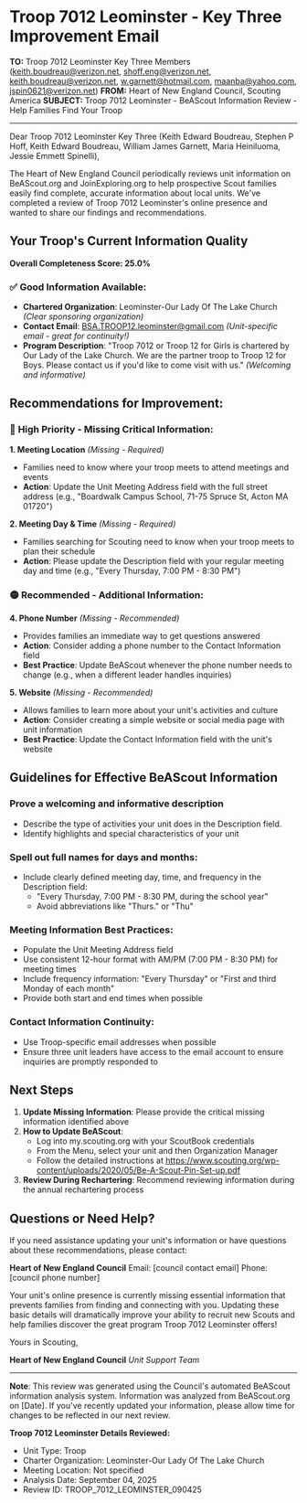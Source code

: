 # Troop 7012 Leominster - Key Three Improvement Email

**TO:** Troop 7012 Leominster Key Three Members (keith.boudreau@verizon.net, shoff.eng@verizon.net, keith.boudreau@verizon.net, w.garnett@hotmail.com, maanba@yahoo.com, jspin0621@verizon.net)
**FROM:** Heart of New England Council, Scouting America
**SUBJECT:** Troop 7012 Leominster - BeAScout Information Review - Help Families Find Your Troop

---

Dear Troop 7012 Leominster Key Three (Keith Edward Boudreau, Stephen P Hoff, Keith Edward Boudreau, William James Garnett, Maria  Heiniluoma, Jessie Emmett Spinelli),

The Heart of New England Council periodically reviews unit information on BeAScout.org and JoinExploring.org to help prospective Scout families easily find complete, accurate information about local units. We've completed a review of Troop 7012 Leominster's online presence and wanted to share our findings and recommendations.

## Your Troop's Current Information Quality

**Overall Completeness Score: 25.0%**

### ✅ **Good Information Available:**
- **Chartered Organization**: Leominster-Our Lady Of The Lake Church *(Clear sponsoring organization)*
- **Contact Email**: BSA.TROOP12.leominster@gmail.com *(Unit-specific email - great for continuity!)*
- **Program Description**: "Troop 7012 or Troop 12 for Girls is chartered by Our Lady of the Lake Church. We are the partner troop to Troop 12 for Boys. Please contact us if you'd like to come visit with us." *(Welcoming and informative)*

## Recommendations for Improvement:

### 🔴 **High Priority - Missing Critical Information:**

**1. Meeting Location** *(Missing - Required)*
- Families need to know where your troop meets to attend meetings and events
- **Action**: Update the Unit Meeting Address field with the full street address (e.g., "Boardwalk Campus School, 71-75 Spruce St, Acton MA 01720")

**2. Meeting Day & Time** *(Missing - Required)*
- Families searching for Scouting need to know when your troop meets to plan their schedule
- **Action**: Please update the Description field with your regular meeting day and time (e.g., "Every Thursday, 7:00 PM - 8:30 PM")

### 🟡 **Recommended - Additional Information:**

**4. Phone Number** *(Missing - Recommended)*
- Provides families an immediate way to get questions answered
- **Action**: Consider adding a phone number to the Contact Information field
- **Best Practice**: Update BeAScout whenever the phone number needs to change (e.g., when a different leader handles inquiries)

**5. Website** *(Missing - Recommended)*
- Allows families to learn more about your unit's activities and culture
- **Action**: Consider creating a simple website or social media page with unit information
- **Best Practice**: Update the Contact Information field with the unit's website

## Guidelines for Effective BeAScout Information

### **Prove a welcoming and informative description**
- Describe the type of activities your unit does in the Description field.
- Identify highlights and special characteristics of your unit

### **Spell out full names for days and months:**
- Include clearly defined meeting day, time, and frequency in the Description field:
  - "Every Thursday, 7:00 PM - 8:30 PM, during the school year"
  - Avoid abbreviations like "Thurs." or "Thu"

### **Meeting Information Best Practices:**
- Populate the Unit Meeting Address field
- Use consistent 12-hour format with AM/PM (7:00 PM - 8:30 PM) for meeting times
- Include frequency information: "Every Thursday" or "First and third Monday of each month"
- Provide both start and end times when possible

### **Contact Information Continuity:**
- Use Troop-specific email addresses when possible
- Ensure three unit leaders have access to the email account to ensure inquiries are promptly responded to

## Next Steps

1. **Update Missing Information**: Please provide the critical missing information identified above
2. **How to Update BeAScout**: 
   - Log into my.scouting.org with your ScoutBook credentials
   - From the Menu, select your unit and then Organization Manager
   - Follow the detailed instructions at
     https://www.scouting.org/wp-content/uploads/2020/05/Be-A-Scout-Pin-Set-up.pdf
3. **Review During Rechartering**: Recommend reviewing information during the annual rechartering process

## Questions or Need Help?

If you need assistance updating your unit's information or have questions about these recommendations, please contact:

**Heart of New England Council**
Email: [council contact email]
Phone: [council phone number]

Your unit's online presence is currently missing essential information that prevents families from finding and connecting with you. Updating these basic details will dramatically improve your ability to recruit new Scouts and help families discover the great program Troop 7012 Leominster offers!

Yours in Scouting,

**Heart of New England Council**
*Unit Support Team*

---

**Note**: This review was generated using the Council's automated BeAScout information analysis system. Information was analyzed from BeAScout.org on [Date]. If you've recently updated your information, please allow time for changes to be reflected in our next review.

**Troop 7012 Leominster Details Reviewed:**
- Unit Type: Troop
- Charter Organization: Leominster-Our Lady Of The Lake Church
- Meeting Location: Not specified
- Analysis Date: September 04, 2025
- Review ID: TROOP_7012_LEOMINSTER_090425